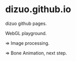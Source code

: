 dizuo.github.io
===============

dizuo github pages.

WebGL playground.

=> Image processing.

=> Bone Animation, next step.

